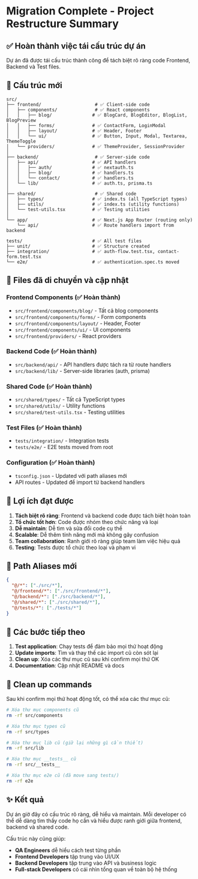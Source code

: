 # Migration Complete - Project Restructure Summary

## ✅ Hoàn thành việc tái cấu trúc dự án

Dự án đã được tái cấu trúc thành công để tách biệt rõ ràng code Frontend, Backend và Test files.

## 📁 Cấu trúc mới

```
src/
├── frontend/                    # ✅ Client-side code
│   ├── components/              # ✅ React components
│   │   ├── blog/               # ✅ BlogCard, BlogEditor, BlogList, BlogPreview
│   │   ├── forms/              # ✅ ContactForm, LoginModal
│   │   ├── layout/             # ✅ Header, Footer
│   │   └── ui/                 # ✅ Button, Input, Modal, Textarea, ThemeToggle
│   └── providers/              # ✅ ThemeProvider, SessionProvider
│
├── backend/                     # ✅ Server-side code
│   ├── api/                    # ✅ API handlers
│   │   ├── auth/               # ✅ nextauth.ts
│   │   ├── blog/               # ✅ handlers.ts
│   │   └── contact/            # ✅ handlers.ts
│   └── lib/                    # ✅ auth.ts, prisma.ts
│
├── shared/                      # ✅ Shared code
│   ├── types/                  # ✅ index.ts (all TypeScript types)
│   ├── utils/                  # ✅ index.ts (utility functions)
│   └── test-utils.tsx          # ✅ Testing utilities
│
└── app/                        # ✅ Next.js App Router (routing only)
    └── api/                    # ✅ Route handlers import from backend

tests/                          # ✅ All test files
├── unit/                       # ✅ Structure created
├── integration/                # ✅ auth-flow.test.tsx, contact-form.test.tsx
└── e2e/                        # ✅ authentication.spec.ts moved
```

## 🔄 Files đã di chuyển và cập nhật

### Frontend Components (✅ Hoàn thành)
- `src/frontend/components/blog/` - Tất cả blog components
- `src/frontend/components/forms/` - Form components
- `src/frontend/components/layout/` - Header, Footer
- `src/frontend/components/ui/` - UI components
- `src/frontend/providers/` - React providers

### Backend Code (✅ Hoàn thành)
- `src/backend/api/` - API handlers được tách ra từ route handlers
- `src/backend/lib/` - Server-side libraries (auth, prisma)

### Shared Code (✅ Hoàn thành)
- `src/shared/types/` - Tất cả TypeScript types
- `src/shared/utils/` - Utility functions
- `src/shared/test-utils.tsx` - Testing utilities

### Test Files (✅ Hoàn thành)
- `tests/integration/` - Integration tests
- `tests/e2e/` - E2E tests moved from root

### Configuration (✅ Hoàn thành)
- `tsconfig.json` - Updated với path aliases mới
- API routes - Updated để import từ backend handlers

## 🎯 Lợi ích đạt được

1. **Tách biệt rõ ràng**: Frontend và backend code được tách biệt hoàn toàn
2. **Tổ chức tốt hơn**: Code được nhóm theo chức năng và loại
3. **Dễ maintain**: Dễ tìm và sửa đổi code cụ thể
4. **Scalable**: Dễ thêm tính năng mới mà không gây confusion
5. **Team collaboration**: Ranh giới rõ ràng giúp team làm việc hiệu quả
6. **Testing**: Tests được tổ chức theo loại và phạm vi

## 📝 Path Aliases mới

```json
{
  "@/*": ["./src/*"],
  "@/frontend/*": ["./src/frontend/*"],
  "@/backend/*": ["./src/backend/*"],
  "@/shared/*": ["./src/shared/*"],
  "@/tests/*": ["./tests/*"]
}
```

## 🚀 Các bước tiếp theo

1. **Test application**: Chạy tests để đảm bảo mọi thứ hoạt động
2. **Update imports**: Tìm và thay thế các import cũ còn sót lại
3. **Clean up**: Xóa các thư mục cũ sau khi confirm mọi thứ OK
4. **Documentation**: Cập nhật README và docs

## 🧹 Clean up commands

Sau khi confirm mọi thứ hoạt động tốt, có thể xóa các thư mục cũ:

```bash
# Xóa thư mục components cũ
rm -rf src/components

# Xóa thư mục types cũ  
rm -rf src/types

# Xóa thư mục lib cũ (giữ lại những gì cần thiết)
rm -rf src/lib

# Xóa thư mục __tests__ cũ
rm -rf src/__tests__

# Xóa thư mục e2e cũ (đã move sang tests/)
rm -rf e2e
```

## ✨ Kết quả

Dự án giờ đây có cấu trúc rõ ràng, dễ hiểu và maintain. Mỗi developer có thể dễ dàng tìm thấy code họ cần và hiểu được ranh giới giữa frontend, backend và shared code.

Cấu trúc này cũng giúp:
- **QA Engineers** dễ hiểu cách test từng phần
- **Frontend Developers** tập trung vào UI/UX
- **Backend Developers** tập trung vào API và business logic
- **Full-stack Developers** có cái nhìn tổng quan về toàn bộ hệ thống